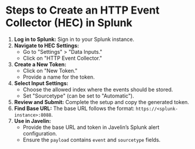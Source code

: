 # Steps to Create an HTTP Event Collector (HEC) in Splunk

1. **Log in to Splunk:** Sign in to your Splunk instance.
2. **Navigate to HEC Settings:**
    - Go to "Settings" > "Data Inputs."
    - Click on "HTTP Event Collector."
3. **Create a New Token:**
    - Click on "New Token."
    - Provide a name for the token.
4. **Select Input Settings:**
    - Choose the allowed index where the events should be stored.
    - Set "Sourcetype" (can be set to "Automatic").
5. **Review and Submit:** Complete the setup and copy the generated token.
6. **Find Base URL:** The base URL follows the format: `https://<splunk-instance>:8088`.
7. **Use in Javelin:**
    - Provide the base URL and token in Javelin’s Splunk alert configuration.
    - Ensure the `payload` contains `event` and `sourcetype` fields.